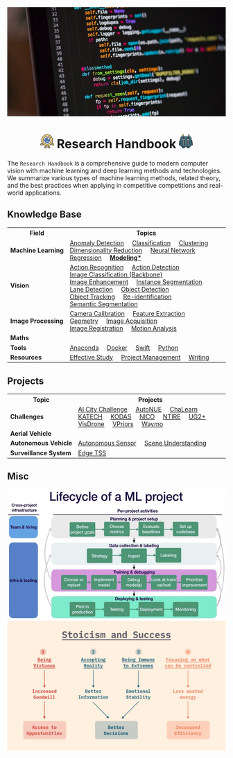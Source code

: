 <div align="center">
<img width="800" src="data/banner.png">

<img src="data/logo/one_100.png" width="32"> Research Handbook <img src="data/logo/square_96.png" width="32">
=============================
</div>

The `Research Handbook` is a comprehensive guide to modern computer vision with 
machine learning and deep learning methods and technologies. We summarize 
various types of machine learning methods, related theory, and the best practices 
when applying in competitive competitions and real-world applications.


## Knowledge Base
<table>
    <tr>
        <th>Field</th>
        <th>Topics</th>
    </tr>
    <tr>
        <td><b>Machine&nbsp;Learning</b></td>
        <td>
            <a href="">Anomaly&nbsp;Detection</a>&nbsp;&nbsp;&nbsp;&nbsp;
            <a href="">Classification</a>&nbsp;&nbsp;&nbsp;&nbsp;
            <a href="">Clustering</a>&nbsp;&nbsp;&nbsp;&nbsp;
            <a href="">Dimensionality&nbsp;Reduction</a>&nbsp;&nbsp;&nbsp;&nbsp;
            <a href="">Neural&nbsp;Network</a>&nbsp;&nbsp;&nbsp;&nbsp;
            <a href="">Regression</a>&nbsp;&nbsp;&nbsp;&nbsp;
			<a href="https://github.com/phlong3105/one/blob/master/handbook/modeling/README.md"><b>Modeling*</b></a>&nbsp;&nbsp;&nbsp;&nbsp;
        </td>
    </tr>
    <tr>
        <td><b>Vision</b></td>
        <td>
            <a href="https://github.com/phlong3105/one/blob/master/handbook/action_recognition/README.md">Action&nbsp;Recognition</a>&nbsp;&nbsp;&nbsp;&nbsp;
			<a href="https://github.com/phlong3105/one/blob/master/handbook/action_detection/README.md">Action&nbsp;Detection</a>&nbsp;&nbsp;&nbsp;&nbsp;
            <a href="https://github.com/phlong3105/one/blob/master/handbook/image_classification/README.md">Image&nbsp;Classification (Backbone)</a>&nbsp;&nbsp;&nbsp;&nbsp;
            <a href="https://github.com/phlong3105/one/blob/master/handbook/image_enhancement/README.md">Image&nbsp;Enhancement</a>&nbsp;&nbsp;&nbsp;&nbsp;
            <a href="">Instance&nbsp;Segmentation</a>&nbsp;&nbsp;&nbsp;&nbsp;
            <a href="https://github.com/phlong3105/one/blob/master/handbook/lane_detection/README.md">Lane&nbsp;Detection</a>&nbsp;&nbsp;&nbsp;&nbsp;
            <a href="https://github.com/phlong3105/one/blob/master/handbook/object_detection/README.md">Object&nbsp;Detection</a>&nbsp;&nbsp;&nbsp;&nbsp;
            <a href="https://github.com/phlong3105/one/blob/master/handbook/object_tracking/README.md">Object&nbsp;Tracking</a>&nbsp;&nbsp;&nbsp;&nbsp;
            <a href="">Re-identification</a>&nbsp;&nbsp;&nbsp;&nbsp;
            <a href="">Semantic&nbsp;Segmentation</a>&nbsp;&nbsp;&nbsp;&nbsp;
        </td>
    </tr>
    <tr>
        <td><b>Image&nbsp;Processing</b></td>
        <td>
			<a href="https://github.com/phlong3105/one/blob/master/handbook/camera_calibration/README.md">Camera&nbsp;Calibration</a>&nbsp;&nbsp;&nbsp;&nbsp;
            <a href="">Feature&nbsp;Extraction</a>&nbsp;&nbsp;&nbsp;&nbsp;
            <a href="">Geometry</a>&nbsp;&nbsp;&nbsp;&nbsp;
            <a href="">Image&nbsp;Acquisition</a>&nbsp;&nbsp;&nbsp;&nbsp;
            <a href="">Image&nbsp;Registration</a>&nbsp;&nbsp;&nbsp;&nbsp;
            <a href="">Motion&nbsp;Analysis</a>&nbsp;&nbsp;&nbsp;&nbsp;
        </td>
    </tr>
    <tr>
        <td><b>Maths</b></td>
        <td>
        </td>
    </tr>
    <tr>
        <td><b>Tools</b></td>
        <td>
			<a href="https://github.com/phlong3105/one/blob/master/handbook/resources/anaconda.md">Anaconda</a>&nbsp;&nbsp;&nbsp;&nbsp;
 			<a href="https://github.com/phlong3105/one/blob/master/handbook/resources/docker.md">Docker</a>&nbsp;&nbsp;&nbsp;&nbsp;
            <a href="">Swift</a>&nbsp;&nbsp;&nbsp;&nbsp;
            <a href="">Python</a>&nbsp;&nbsp;&nbsp;&nbsp;
        </td>
    </tr>
    <tr>
        <td><b>Resources</b></td>
        <td>
            <a href="">Effective&nbsp;Study</a>&nbsp;&nbsp;&nbsp;&nbsp;
            <a href="">Project&nbsp;Management</a>&nbsp;&nbsp;&nbsp;&nbsp;
            <a href="">Writing</a>&nbsp;&nbsp;&nbsp;&nbsp;
        </td>
    </tr>
</table>


## Projects
<table>
    <tr>
        <th>Topic</th>
        <th>Projects</th>
    </tr>
    <tr>
        <td><b>Challenges</b></td>
        <td>
            <a href="https://github.com/phlong3105/aic/blob/master/docs/README.md">AI&nbsp;City&nbsp;Challenge</a>&nbsp;&nbsp;&nbsp;&nbsp;
            <a href="">AutoNUE</a>&nbsp;&nbsp;&nbsp;&nbsp;
			<a href="https://github.com/phlong3105/chalearn/blob/master/docs/README.md">ChaLearn</a>&nbsp;&nbsp;&nbsp;&nbsp;
            <a href="">KATECH</a>&nbsp;&nbsp;&nbsp;&nbsp;
            <a href="">KODAS</a>&nbsp;&nbsp;&nbsp;&nbsp;
			<a href="https://github.com/phlong3105/one/blob/master/handbook/nico/README.md">NICO</a>&nbsp;&nbsp;&nbsp;&nbsp;
            <a href="">NTIRE</a>&nbsp;&nbsp;&nbsp;&nbsp;
            <a href="https://github.com/phlong3105/ug2/blob/master/docs/README.md">UG2+</a>&nbsp;&nbsp;&nbsp;&nbsp;
            <a href="https://github.com/phlong3105/visdrone/blob/master/docs/README.md">VisDrone</a>&nbsp;&nbsp;&nbsp;&nbsp;
			<a href="https://github.com/phlong3105/vpriors/blob/master/docs/README.md">VPriors</a>&nbsp;&nbsp;&nbsp;&nbsp;
            <a href="">Waymo</a>&nbsp;&nbsp;&nbsp;&nbsp;
        </td>
    </tr>
    <tr>
        <td><b>Aerial&nbsp;Vehicle</b></td>
    </tr>
    <tr>
        <td><b>Autonomous&nbsp;Vehicle</b></td>
        <td>
            <a href="">Autonomous&nbsp;Sensor</a>&nbsp;&nbsp;&nbsp;&nbsp;
            <a href="">Scene&nbsp;Understanding</a>&nbsp;&nbsp;&nbsp;&nbsp;
        </td>
    </tr>
    <tr>
        <td><b>Surveillance&nbsp;System</b></td>
        <td>
            <a href="">Edge&nbsp;TSS</a>&nbsp;&nbsp;&nbsp;&nbsp;
        </td>
    </tr>
</table>


## Misc
<div align="center">
<img src="data/lifecycle.png" height="300">
<img src="data/stoicism.png"  height="300">
</div>

